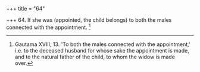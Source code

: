 +++
title = "64"

+++
64. If she was (appointed, the child belongs) to both the males connected with the appointment. [^44] 


[^44]:  Gautama XVIII, 13. 'To both the males connected with the appointment,' i.e. to the deceased husband for whose sake the appointment is made, and to the natural father of the child, to whom the widow is made over.
